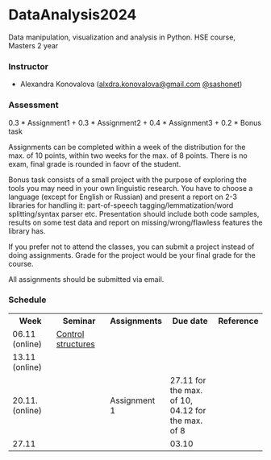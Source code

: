 # DataAnalysis2024
Data manipulation, visualization and analysis in Python. HSE course, Masters 2 year

### Instructor
* Alexandra Konovalova (alxdra.konovalova@gmail.com [@sashonet](https://t.me/sashonet))

### Assessment

0.3 * Assignment1 + 0.3 * Assignment2 + 0.4 * Assignment3 + 0.2 * Bonus task


Assignments can be completed within a week of the distribution for the max. of 10 points, within two weeks for the max. of 8 points.
There is no exam, final grade is rounded in faovr of the student. 


Bonus task consists of a small project with the purpose of exploring the tools you may need in your own linguistic research. You have to choose a language (except for English or Russian) and present a report on 2-3 libraries for handling it: part-of-speech tagging/lemmatization/word splitting/syntax parser etc. Presentation should include both code samples, results on some test data and report on missing/wrong/flawless features the library has.

If you prefer not to attend the classes, you can submit a project instead of doing assignments. Grade for the project would be your final grade for the course. 

All assignments should be submitted via email. 

### Schedule
<table>
  <tr>
    <th>Week</th>
    <th>Seminar</th>
    <th>Assignments</th>
    <th>Due date</th>
    <th>Reference</th>
  </tr>
   <tr>
    <td>06.11 (online)</td>
    <td><a href=https://github.com/vydra-v-getrax/DataAnalysis2024/blob/main/PBSem3.ipynb>Control structures</a></td>
    <td></td>
    <td></td>
    <td></td>
 </tr>
 <tr>
  <td>13.11 (online)</td>
  <td></td>
  <td></td>
  <td></td>
   <td></td>
</tr>
<tr>
  <td>20.11. (online)</td>
  <td></td>
  <td>Assignment 1</td>
  <td>27.11  for the max. of 10, <br>04.12 for the max. of 8</td>
  <td></td>
</tr>
<tr>
  <td>27.11 </td>
  <td></td>
  <td></td>
  <td>03.10</td>
  <td></td>
</tr>
</table>
